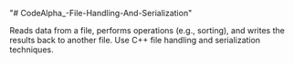 "# CodeAlpha_-File-Handling-And-Serialization" 


Reads data from a file, performs
operations (e.g., sorting), and writes the results back to
another file. Use C++ file handling and serialization
techniques.
